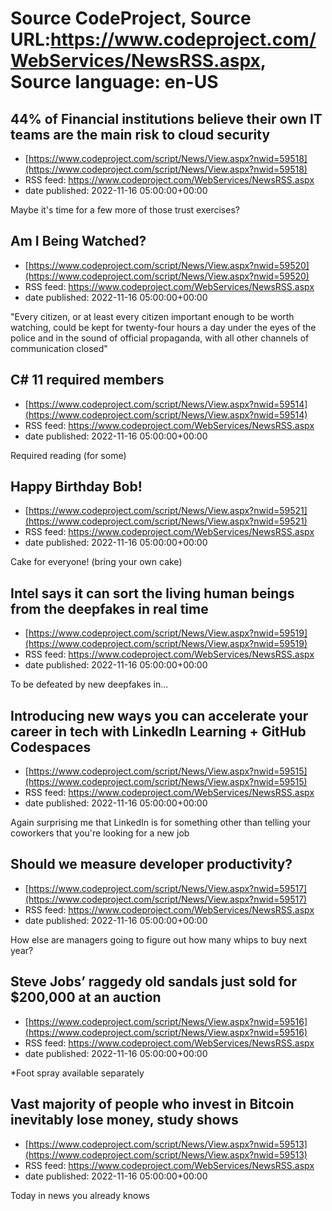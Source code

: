 # Source CodeProject, Source URL:https://www.codeproject.com/WebServices/NewsRSS.aspx, Source language: en-US

## 44% of Financial institutions believe their own IT teams are the main risk to cloud security
 - [https://www.codeproject.com/script/News/View.aspx?nwid=59518](https://www.codeproject.com/script/News/View.aspx?nwid=59518)
 - RSS feed: https://www.codeproject.com/WebServices/NewsRSS.aspx
 - date published: 2022-11-16 05:00:00+00:00

Maybe it's time for a few more of those trust exercises?

## Am I Being Watched?
 - [https://www.codeproject.com/script/News/View.aspx?nwid=59520](https://www.codeproject.com/script/News/View.aspx?nwid=59520)
 - RSS feed: https://www.codeproject.com/WebServices/NewsRSS.aspx
 - date published: 2022-11-16 05:00:00+00:00

"Every citizen, or at least every citizen important enough to be worth watching, could be kept for twenty-four hours a day under the eyes of the police and in the sound of official propaganda, with all other channels of communication closed"

## C# 11 required members
 - [https://www.codeproject.com/script/News/View.aspx?nwid=59514](https://www.codeproject.com/script/News/View.aspx?nwid=59514)
 - RSS feed: https://www.codeproject.com/WebServices/NewsRSS.aspx
 - date published: 2022-11-16 05:00:00+00:00

Required reading (for some)

## Happy Birthday Bob!
 - [https://www.codeproject.com/script/News/View.aspx?nwid=59521](https://www.codeproject.com/script/News/View.aspx?nwid=59521)
 - RSS feed: https://www.codeproject.com/WebServices/NewsRSS.aspx
 - date published: 2022-11-16 05:00:00+00:00

Cake for everyone! (bring your own cake)

## Intel says it can sort the living human beings from the deepfakes in real time
 - [https://www.codeproject.com/script/News/View.aspx?nwid=59519](https://www.codeproject.com/script/News/View.aspx?nwid=59519)
 - RSS feed: https://www.codeproject.com/WebServices/NewsRSS.aspx
 - date published: 2022-11-16 05:00:00+00:00

To be defeated by new deepfakes in...

## Introducing new ways you can accelerate your career in tech with LinkedIn Learning + GitHub Codespaces
 - [https://www.codeproject.com/script/News/View.aspx?nwid=59515](https://www.codeproject.com/script/News/View.aspx?nwid=59515)
 - RSS feed: https://www.codeproject.com/WebServices/NewsRSS.aspx
 - date published: 2022-11-16 05:00:00+00:00

Again surprising me that LinkedIn is for something other than telling your coworkers that you're looking for a new job

## Should we measure developer productivity?
 - [https://www.codeproject.com/script/News/View.aspx?nwid=59517](https://www.codeproject.com/script/News/View.aspx?nwid=59517)
 - RSS feed: https://www.codeproject.com/WebServices/NewsRSS.aspx
 - date published: 2022-11-16 05:00:00+00:00

How else are managers going to figure out how many whips to buy next year?

## Steve Jobs’ raggedy old sandals just sold for $200,000 at an auction
 - [https://www.codeproject.com/script/News/View.aspx?nwid=59516](https://www.codeproject.com/script/News/View.aspx?nwid=59516)
 - RSS feed: https://www.codeproject.com/WebServices/NewsRSS.aspx
 - date published: 2022-11-16 05:00:00+00:00

*Foot spray available separately

## Vast majority of people who invest in Bitcoin inevitably lose money, study shows
 - [https://www.codeproject.com/script/News/View.aspx?nwid=59513](https://www.codeproject.com/script/News/View.aspx?nwid=59513)
 - RSS feed: https://www.codeproject.com/WebServices/NewsRSS.aspx
 - date published: 2022-11-16 05:00:00+00:00

Today in news you already knows
